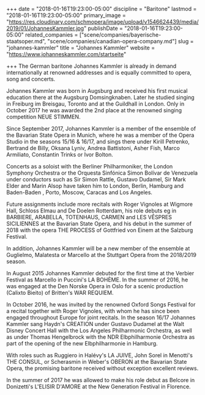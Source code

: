 +++
date = "2018-01-16T19:23:00-05:00"
discipline = "Baritone"
lastmod = "2018-01-16T19:23:00-05:00"
primary_image = "https://res.cloudinary.com/schmopera/image/upload/v1546624439/media/2019/01/JohannesKammler.jpg"
publishDate = "2018-01-16T19:23:00-05:00"
related_companies = ["scene/companies/bayerische-staatsoper.md", "scene/companies/canadian-opera-company.md"]
slug = "johannes-kammler"
title = "Johannes Kammler"
website = "https://www.johanneskammler.com/startseite"

+++
The German baritone Johannes Kammler is already in demand internationally at renowned addresses and is equally committed to opera, song and concerts.

Johannes Kammler was born in Augsburg and received his first musical education there at the Augsburg Domsingknaben. Later he studied singing in Freiburg im Breisgau, Toronto and at the Guildhall in London. Only in October 2017 he was awarded the 2nd place at the renowned singing competition NEUE STIMMEN.

Since September 2017, Johannes Kammler is a member of the ensemble of the Bavarian State Opera in Munich, where he was a member of the Opera Studio in the seasons 15/16 & 16/17, and sings there under Kirill Petrenko, Bertrand de Billy, Oksana Lyniv, Andrea Battistoni, Asher Fish, Marco Armiliato, Constantin Trinks or Ivor Bolton.

Concerts as a soloist with the Berliner Philharmoniker, the London Symphony Orchestra or the Orquesta Sinfónica Simon Bolívar de Venezuela under conductors such as Sir Simon Rattle, Gustavo Dudamel, Sir Mark Elder and Marin Alsop have taken him to London, Berlin, Hamburg and Baden-Baden , Porto, Moscow, Caracas and Los Angeles.

Future assignments include more recitals with Roger Vignoles at Wigmore Hall, Schloss Elmau and De Doelen Rotterdam, his role debuts eg in BARBIERE, ARABELLA, TOTENHAUS, CARMEN and LES VÊSPRES SICILIENNES at the Bavarian State Opera, and his debut in the summer of 2018 with the opera THE PROCESS of Gottfried von Einem at the Salzburg Festival.

In addition, Johannes Kammler will be a new member of the ensemble at Guglielmo, Malatesta or Marcello at the Stuttgart Opera from the 2018/2019 season.

In August 2015 Johannes Kammler debuted for the first time at the Verbier Festival as Marcello in Puccini's LA BOHÈME. In the summer of 2016, he was engaged at the Den Norske Opera in Oslo for a scenic production (Calixto Bieito) of Britten's WAR REQUIEM.

In October 2016, he was invited by the renowned Oxford Songs Festival for a recital together with Roger Vignoles, with whom he has since been engaged throughout Europe for joint recitals. In the season 16/17 Johannes Kammler sang Haydn's CREATION under Gustavo Dudamel at the Walt Disney Concert Hall with the Los Angeles Philharmonic Orchestra, as well as under Thomas Hengelbrock with the NDR Elbphilharmonie Orchestra as part of the opening of the new Elbphilharmonie in Hamburg. 

With roles such as Ruggiero in Halévy's LA JUIVE, John Sorel in Menotti's THE CONSUL, or Scherasmin in Weber's OBERON at the Bavarian State Opera, the promising baritone received without exception excellent reviews.

In the summer of 2017 he was allowed to make his role debut as Belcore in Donizetti's L'ELISIR D'AMORE at the New Generation Festival in Florence.